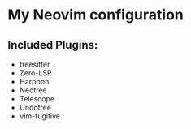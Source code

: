 # My Neovim configuration

## Included Plugins:
- treesitter
- Zero-LSP
- Harpoon
- Neotree
- Telescope
- Undotree
- vim-fugitive
